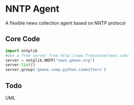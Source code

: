 # NNTP Agent

A flexible news collection agent based on NNTP protocol

## Core Code

```python
import nntplib
#Get a free server from http://www.freeusenetnews.com/
server = nntplib.NNTP("news.gmane.org")
server.list()
server.group('gmane.comp.python.committers')
```

## Todo
UML
